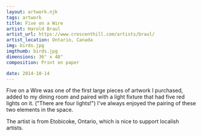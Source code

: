 ```yaml
---
layout: artwork.njk
tags: artwork
title: Five on a Wire
artist: Harold Braul
artist_url: https://www.crescenthill.com/artists/braul/
artist_location: Ontario, Canada
img: birds.jpg
imgthumb: birds.jpg
dimensions: 36" x 48"
composition: Print on paper

date: 2014-10-14
---
```


Five on a Wire was one of the first large pieces of artwork I purchased, added to my dining room and paired with a light fixture 
that had five red lights on it. ("There are four lights!") I've always enjoyed the pairing of these two elements in the space. 

The artist is from Etobicoke, Ontario, which is nice to support localish artists. 

